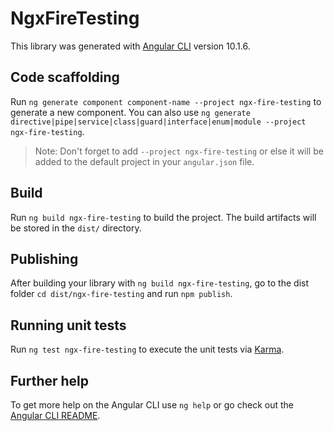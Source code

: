 # NgxFireTesting

This library was generated with [Angular CLI](https://github.com/angular/angular-cli) version 10.1.6.

## Code scaffolding

Run `ng generate component component-name --project ngx-fire-testing` to generate a new component. You can also use `ng generate directive|pipe|service|class|guard|interface|enum|module --project ngx-fire-testing`.
> Note: Don't forget to add `--project ngx-fire-testing` or else it will be added to the default project in your `angular.json` file. 

## Build

Run `ng build ngx-fire-testing` to build the project. The build artifacts will be stored in the `dist/` directory.

## Publishing

After building your library with `ng build ngx-fire-testing`, go to the dist folder `cd dist/ngx-fire-testing` and run `npm publish`.

## Running unit tests

Run `ng test ngx-fire-testing` to execute the unit tests via [Karma](https://karma-runner.github.io).

## Further help

To get more help on the Angular CLI use `ng help` or go check out the [Angular CLI README](https://github.com/angular/angular-cli/blob/master/README.md).
